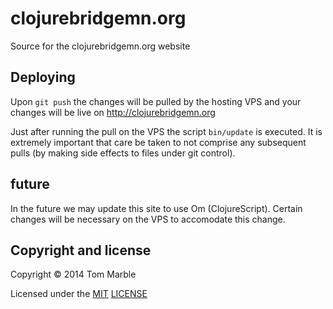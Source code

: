 # clojurebridgemn.org

Source for the clojurebridgemn.org website

## Deploying

Upon ```git push``` the changes will be pulled by the hosting VPS
and your changes will be live on http://clojurebridgemn.org

Just after running the pull on the VPS the script ```bin/update```
is executed. It is extremely important that care be taken to
not comprise any subsequent pulls (by making side effects to
files under git control).

## future

In the future we may update this site to use Om (ClojureScript).
Certain changes will be necessary on the VPS to accomodate this change.

## Copyright and license

Copyright © 2014 Tom Marble

Licensed under the [MIT](http://opensource.org/licenses/MIT) [LICENSE](LICENSE)

